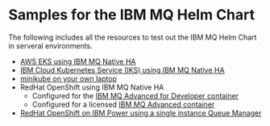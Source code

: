 # Samples for the IBM MQ Helm Chart
The following includes all the resources to test out the IBM MQ Helm Chart in serveral environments.

* [AWS EKS using IBM MQ Native HA](AWSEKS/README.md)
* [IBM Cloud Kubernetes Service (IKS) using IBM MQ Native HA](IBMKubernetesService/README.md)
* [minikube on your own laptop](Minikube/README.md)
* RedHat OpenShift using IBM MQ Native HA
   * Configured for the [IBM MQ Advanced for Developer container](OpenShiftNativeHA/README.md)
   * Configured for a licensed [IBM MQ Advanced container](OpenShiftNativeHAMQAdvancedContainer/README.md)
* [RedHat OpenShift on IBM Power using a single instance Queue Manager](OpenShiftIBMPower/README.md)
